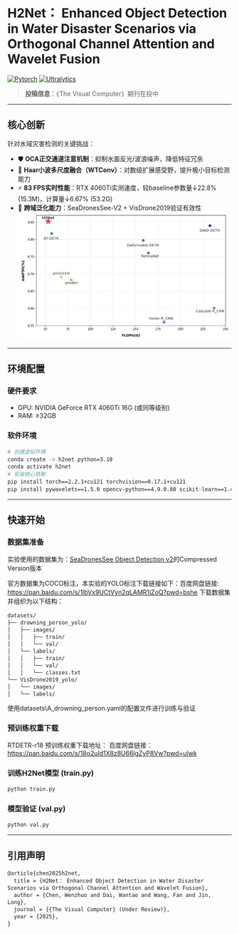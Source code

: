 # H2Net： Enhanced Object Detection in Water Disaster Scenarios via Orthogonal Channel Attention and Wavelet Fusion
[![Pytorch](https://img.shields.io/badge/PyTorch-2.2.1%2Bcu121-red)](https://pytorch.org/)
[![Ultralytics](https://img.shields.io/badge/Ultralytics-8.0.201-blue)](https://github.com/ultralytics/ultralytics)


> **投稿信息**：《The Visual Computer》期刊在投中 

---
## 核心创新
针对水域灾害检测的关键挑战：
- 🛡️ **OCA正交通道注意机制**：抑制水面反光/波浪噪声，降低特征冗余
- 🌊 **Haar小波多尺度融合（WTConv）**：对数级扩展感受野，提升极小目标检测能力
- ⚡ **83 FPS实时性能**：RTX 4060Ti实测速度，较baseline参数量↓22.8% (15.3M)，计算量↓6.67% (53.2G)
- 🔁 **跨域泛化能力**：SeaDronesSee-V2 + VisDrone2019验证有效性
![H2Net在mAP50与计算效率的平衡性](docs\results\image1.png)

---
## 环境配置

### 硬件要求

- GPU: NVIDIA GeForce RTX 4060Ti 16G (或同等级别)
- RAM: ≥32GB

### 软件环境
```bash
# 创建虚拟环境
conda create -n h2net python=3.10
conda activate h2net
# 安装核心依赖
pip install torch==2.2.1+cu121 torchvision==0.17.1+cu121
pip install pywavelets==1.5.0 opencv-python==4.9.0.80 scikit-learn==1.4.0
```

---
## 快速开始

### 数据集准备
实验使用的数据集为：[SeaDronesSee Object Detection v2](https://cloud.cs.uni-tuebingen.de/index.php/s/ZZxX65FGnQ8zjBP)的Compressed Version版本

官方数据集为COCO标注，本实验的YOLO标注下载链接如下：百度网盘链接: https://pan.baidu.com/s/1lbVx9UCtVvn2qLAMR1iZoQ?pwd=bshe
下载数据集并组织为以下结构：

```TEXT
datasets/
├── drowning_person_yolo/
│   ├── images/
│   │   ├── train/
│   │   └── val/
│   └── labels/
│   │   ├── train/
│   │   └── val/
│   │   └── classes.txt
└── VisDrone2019_yolo/
│   └── images/
│   └── labels/
```
使用datasets\A_drowning_person.yaml的配置文件进行训练与验证


### 预训练权重下载

RTDETR-r18 预训练权重下载地址：
百度网盘链接：https://pan.baidu.com/s/18o2uId1X8z8U66lgZyP8Vw?pwd=ulwk

### 训练H2Net模型 (train.py)

```bash
python train.py
```

### 模型验证 (val.py)

```bash
python val.py
```

---

## 引用声明

```text
@article{chen2025h2net,
  title = {H2Net： Enhanced Object Detection in Water Disaster Scenarios via Orthogonal Channel Attention and Wavelet Fusion},
  author = {Chen, Wenzhuo and Dai, Wantao and Wang, Fan and Jin, Long},
  journal = {{The Visual Computer} (Under Review)},
  year = {2025},
}
```
